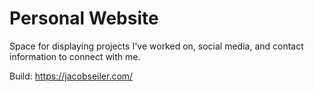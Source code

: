 # Personal Website

Space for displaying projects I've worked on, social media, and contact information to connect with me.

Build: https://jacobseiler.com/
